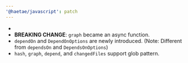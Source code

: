 ```yaml
---
'@haetae/javascript': patch
---
```


-
- **BREAKING CHANGE**: `graph` became an async function.
- `dependOn` and `DependOnOptions` are newly introduced. (Note: Different from `dependsOn` and `DependsOnOptions`)
- `hash`, `graph`, `depend`, and `changedFiles` support glob pattern.
